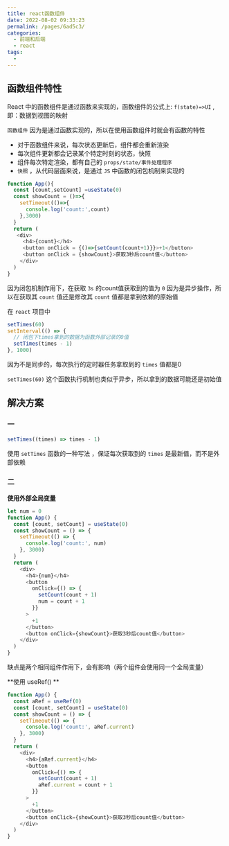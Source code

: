 ```yaml
---
title: react函数组件
date: 2022-08-02 09:33:23
permalink: /pages/6ad5c3/
categories:
  - 前端和后端
  - react
tags:
  - 
---
```

## 函数组件特性

React 中的函数组件是通过函数来实现的，函数组件的公式上: `f(state)=>UI` , 即：数据到视图的映射

`函数组件` 因为是通过函数实现的，所以在使用函数组件时就会有函数的特性

- 对于函数组件来说，每次状态更新后，组件都会重新渲染
- 每次组件更新都会记录某个特定时刻的状态，快照
- 组件每次特定渲染，都有自己的 `props/state/事件处理程序`
- `快照` ，从代码层面来说，是通过 `JS` 中函数的闭包机制来实现的

```js
function App(){
  const [count,setCount] =useState(0)
  const showCount = ()=>{
    setTimeout(()=>{
      console.log('count:',count)
    },3000)
  }
  return (
   <div>
     <h4>{count}</h4>
     <button onClick = {()=>{setCount(count+1)}}>+1</button>
     <button onClick = {showCount}>获取3秒后count值</button>
    </div>
  )
}
```

因为闭包机制作用下，在获取 `3s` 的count值获取到的值为 `0` 因为是异步操作，所以在获取其 `count` 值还是修改其 `count` 值都是拿到依赖的原始值

在 `react` 项目中 

```js
setTimes(60)
setInterval(() => {
  // 闭包下times拿到的数据为函数外部记录的0值
  setTimes(times - 1)
}, 1000)
```

因为不是同步的，每次执行的定时器任务拿取到的 `times` 值都是0 

`setTimes(60)` 这个函数执行机制也类似于异步，所以拿到的数据可能还是初始值



## 解决方案

### 一

```js
setTimes((times) => times - 1)
```

使用 `setTimes` 函数的一种写法 ，保证每次获取到的 `times` 是最新值，而不是外部依赖



### 二

**使用外部全局变量**

```js
let num = 0
function App() {
  const [count, setCount] = useState(0)
  const showCount = () => {
    setTimeout(() => {
      console.log('count:', num)
    }, 3000)
  }
  return (
    <div>
      <h4>{num}</h4>
      <button
        onClick={() => {
          setCount(count + 1)
          num = count + 1
        }}
      >
        +1
      </button>
      <button onClick={showCount}>获取3秒后count值</button>
    </div>
  )
}
```

缺点是两个相同组件作用下，会有影响（两个组件会使用同一个全局变量）

**使用 useRef() **

```js
function App() {
  const aRef = useRef(0)
  const [count, setCount] = useState(0)
  const showCount = () => {
    setTimeout(() => {
      console.log('count:', aRef.current)
    }, 3000)
  }
  return (
    <div>
      <h4>{aRef.current}</h4>
      <button
        onClick={() => {
          setCount(count + 1)
          aRef.current = count + 1
        }}
      >
        +1
      </button>
      <button onClick={showCount}>获取3秒后count值</button>
    </div>
  )
}
```































































































